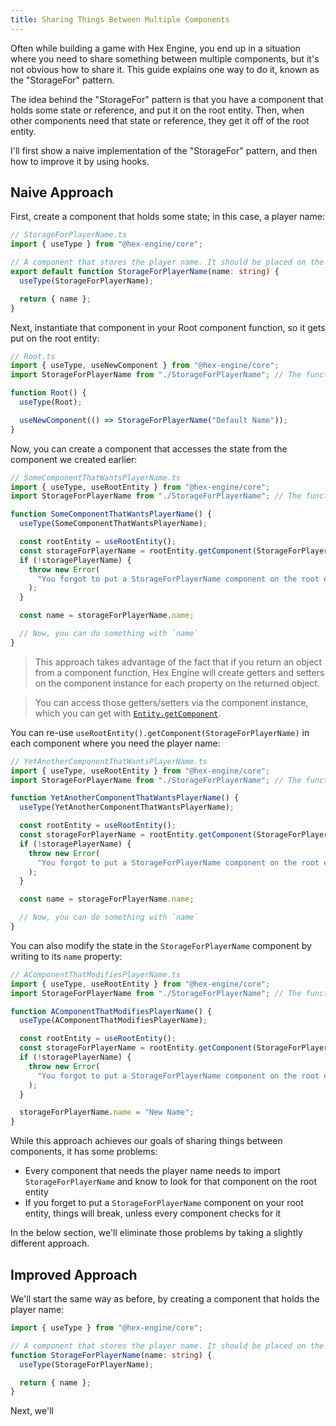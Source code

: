 ```yaml
---
title: Sharing Things Between Multiple Components
---
```


Often while building a game with Hex Engine, you end up in a situation where you need to share something between multiple components, but it's not obvious how to share it. This guide explains one way to do it, known as the "StorageFor" pattern.

The idea behind the "StorageFor" pattern is that you have a component that holds some state or reference, and put it on the root entity. Then, when other components need that state or reference, they get it off of the root entity.

I'll first show a naive implementation of the "StorageFor" pattern, and then how to improve it by using hooks.

## Naive Approach

First, create a component that holds some state; in this case, a player name:

```ts
// StorageForPlayerName.ts
import { useType } from "@hex-engine/core";

// A component that stores the player name. It should be placed on the root entity.
export default function StorageForPlayerName(name: string) {
  useType(StorageForPlayerName);

  return { name };
}
```

Next, instantiate that component in your Root component function, so it gets put on the root entity:

```ts
// Root.ts
import { useType, useNewComponent } from "@hex-engine/core";
import StorageForPlayerName from "./StorageForPlayerName"; // The function from the first code block

function Root() {
  useType(Root);

  useNewComponent(() => StorageForPlayerName("Default Name"));
}
```

Now, you can create a component that accesses the state from the component we created earlier:

```ts
// SomeComponentThatWantsPlayerName.ts
import { useType, useRootEntity } from "@hex-engine/core";
import StorageForPlayerName from "./StorageForPlayerName"; // The function from the first code block

function SomeComponentThatWantsPlayerName() {
  useType(SomeComponentThatWantsPlayerName);

  const rootEntity = useRootEntity();
  const storageForPlayerName = rootEntity.getComponent(StorageForPlayerName);
  if (!storagePlayerName) {
    throw new Error(
      "You forgot to put a StorageForPlayerName component on the root entity!"
    );
  }

  const name = storageForPlayerName.name;

  // Now, you can do something with `name`
}
```

> This approach takes advantage of the fact that if you return an object from a component function, Hex Engine will create getters and setters on the component instance for each property on the returned object.

> You can access those getters/setters via the component instance, which you can get with [`Entity.getComponent`](/docs/api-core#getcomponent).

You can re-use `useRootEntity().getComponent(StorageForPlayerName)` in each component where you need the player name:

```ts
// YetAnotherComponentThatWantsPlayerName.ts
import { useType, useRootEntity } from "@hex-engine/core";
import StorageForPlayerName from "./StorageForPlayerName"; // The function from the first code block

function YetAnotherComponentThatWantsPlayerName() {
  useType(YetAnotherComponentThatWantsPlayerName);

  const rootEntity = useRootEntity();
  const storageForPlayerName = rootEntity.getComponent(StorageForPlayerName);
  if (!storagePlayerName) {
    throw new Error(
      "You forgot to put a StorageForPlayerName component on the root entity!"
    );
  }

  const name = storageForPlayerName.name;

  // Now, you can do something with `name`
}
```

You can also modify the state in the `StorageForPlayerName` component by writing to its `name` property:

```ts
// AComponentThatModifiesPlayerName.ts
import { useType, useRootEntity } from "@hex-engine/core";
import StorageForPlayerName from "./StorageForPlayerName"; // The function from the first code block

function AComponentThatModifiesPlayerName() {
  useType(AComponentThatModifiesPlayerName);

  const rootEntity = useRootEntity();
  const storageForPlayerName = rootEntity.getComponent(StorageForPlayerName);
  if (!storagePlayerName) {
    throw new Error(
      "You forgot to put a StorageForPlayerName component on the root entity!"
    );
  }

  storageForPlayerName.name = "New Name";
}
```

While this approach achieves our goals of sharing things between components, it has some problems:

- Every component that needs the player name needs to import `StorageForPlayerName` and know to look for that component on the root entity
- If you forget to put a `StorageForPlayerName` component on your root entity, things will break, unless every component checks for it

In the below section, we'll eliminate those problems by taking a slightly different approach.

## Improved Approach

We'll start the same way as before, by creating a component that holds the player name:

```ts
import { useType } from "@hex-engine/core";

// A component that stores the player name. It should be placed on the root entity.
function StorageForPlayerName(name: string) {
  useType(StorageForPlayerName);

  return { name };
}
```

Next, we'll
